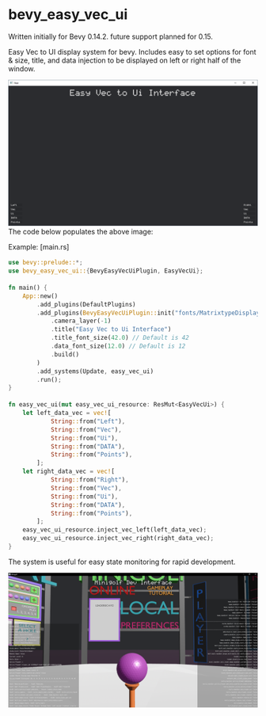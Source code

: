 # bevy_easy_vec_ui

Written initially for Bevy 0.14.2. future support planned for 0.15.

Easy Vec to UI display system for bevy. Includes easy to set options for font & size, title, and data injection to be displayed on left or right half of the window.

![Screenshot of the demo interface showing the title, and the populated left and right vecs.](images/demo.png)
The code below populates the above image:

Example: [main.rs]
```rust 
use bevy::prelude::*;
use bevy_easy_vec_ui::{BevyEasyVecUiPlugin, EasyVecUi};

fn main() {
    App::new()
        .add_plugins(DefaultPlugins)
        .add_plugins(BevyEasyVecUiPlugin::init("fonts/MatrixtypeDisplay-KVELZ.ttf")
            .camera_layer(-1)
            .title("Easy Vec to Ui Interface")
            .title_font_size(42.0) // Default is 42
            .data_font_size(12.0) // Default is 12
            .build()
        )
        .add_systems(Update, easy_vec_ui)
        .run();
}

fn easy_vec_ui(mut easy_vec_ui_resource: ResMut<EasyVecUi>) {
    let left_data_vec = vec![
            String::from("Left"),
            String::from("Vec"),
            String::from("Ui"),
            String::from("DATA"),
            String::from("Points"),
        ];
    let right_data_vec = vec![
            String::from("Right"),
            String::from("Vec"),
            String::from("Ui"),
            String::from("DATA"),
            String::from("Points"),
        ];
    easy_vec_ui_resource.inject_vec_left(left_data_vec);
    easy_vec_ui_resource.inject_vec_right(right_data_vec);
}
```

The system is useful for easy state monitoring for rapid development.

![A screenshot showing an example of the two Vec logic system in use in a more complex setting.](images/minigolf_demo.png)